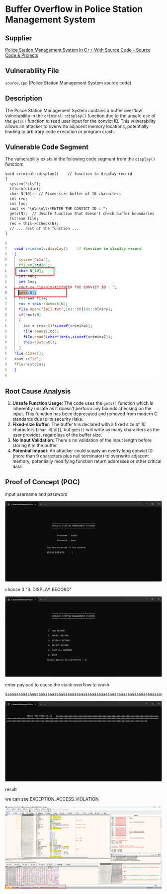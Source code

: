 # Buffer Overflow in Police Station Management System

## Supplier

[Police Station Management System In C++ With Source Code - Source Code & Projects](https://code-projects.org/police-station-management-system-in-c-with-source-code/)



## Vulnerability File

`source.cpp` (Police Station Management System source code)



## Description

The Police Station Management System contains a buffer overflow vulnerability in the `criminal::display()` function due to the unsafe use of the `gets()` function to read user input for the convict ID. This vulnerability allows an attacker to overwrite adjacent memory locations, potentially leading to arbitrary code execution or program crash.



## Vulnerable Code Segment

The vulnerability exists in the following code segment from the `display()` function:



```
void criminal::display()    // function to display record
{
  system("cls");
  fflush(stdin);
  char N[10];  // Fixed-size buffer of 10 characters
  int rec;
  int loc;
  cout << "\n\n\n\t\tENTER THE CONVICT ID : ";
  gets(N);  // Unsafe function that doesn't check buffer boundaries
  fstream file;
  rec = this->dcheck(N);
  // ... rest of the function ...
}
```

![image-20250428190736631](https://raw.githubusercontent.com/zzzxc643/images/main/image/image-20250428190736631.png)





## Root Cause Analysis

1. **Unsafe Function Usage**: The code uses the `gets()` function which is inherently unsafe as it doesn't perform any bounds checking on the input. This function has been deprecated and removed from modern C standards due to its security risks.
2. **Fixed-size Buffer**: The buffer `N` is declared with a fixed size of 10 characters (`char N[10]`), but `gets()` will write as many characters as the user provides, regardless of the buffer size.
3. **No Input Validation**: There's no validation of the input length before storing it in the buffer.
4. **Potential Impact**: An attacker could supply an overly long convict ID (more than 9 characters plus null terminator) to overwrite adjacent memory, potentially modifying function return addresses or other critical data.



## Proof of Concept (POC)

input username and password

![image-20250428190848971](https://raw.githubusercontent.com/zzzxc643/images/main/image/image-20250428190848971.png)

choose 3  "3. DISPLAY RECORD"

![image-20250428190912919](https://raw.githubusercontent.com/zzzxc643/images/main/image/image-20250428190912919.png)



enter payload to cause the stack overflow to crash

```
aaaaaaaaaaaaaaaaaaaaaaaaaaaaaaaaaaaaaaaaaaaaaaaaaaaaaaaaaaaaaaaaaaaaaaaaaaaaaaaaaaaaaaaaaaaaaaaaaaaaaaaaaaaaaaaaaaaaaaaaaaaaaaaaaaaaaaaaaaaaaaaaaaaaaaaaaaaaaaaaaaaaaaaaaaaaaaaaaaaaaaaaaaaaaaaaaaaaaaaaaaaaaaaaaaaaaaaaaaaaaaaaaaaaaaaaaaaaaaaaaaaaaaaaaaaaaaaaaaaaaaaaaaaaaaaaaaaaaaaaaaaaaaaaaaaaaaaaaaaaaaaaaaaaaaaa
```

![image-20250428191035279](https://raw.githubusercontent.com/zzzxc643/images/main/image/image-20250428191035279.png)



result

we can see EXCEPTION_ACCESS_VIOLATION.

![image-20250428191106375](https://raw.githubusercontent.com/zzzxc643/images/main/image/image-20250428191106375.png)